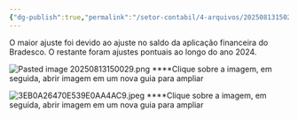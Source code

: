 ```yaml
---
{"dg-publish":true,"permalink":"/setor-contabil/4-arquivos/202508131502-diminuicao-do-patrimonio/","dgPassFrontmatter":true,"created":"2025-08-13T15:03:00.669-03:00","updated":"2025-08-13T15:10:27.449-03:00"}
---
```


O maior ajuste foi devido ao ajuste no saldo da aplicação financeira do Bradesco.
O restante foram ajustes pontuais ao longo do ano 2024.

![Pasted image 20250813150029.png](/img/user/4%20ARQUIVOS/Pasted%20image%2020250813150029.png)
****Clique sobre a imagem, em seguida, abrir imagem em um nova guia para ampliar

![3EB0A26470E539E0AA4AC9.jpeg](/img/user/4%20ARQUIVOS/3EB0A26470E539E0AA4AC9.jpeg)
****Clique sobre a imagem, em seguida, abrir imagem em um nova guia para ampliar
